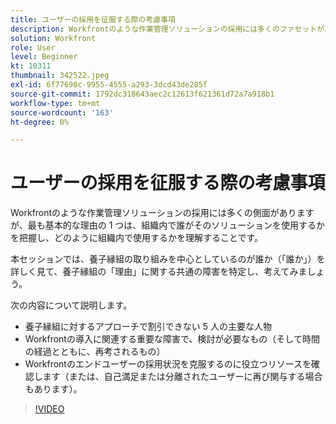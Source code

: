 ```yaml
---
title: ユーザーの採用を征服する際の考慮事項
description: Workfrontのような作業管理ソリューションの採用には多くのファセットがありますが、最も基本的な理由の 1 つは、組織内で誰がそのソリューションを使用するかを把握することです。
solution: Workfront
role: User
level: Beginner
kt: 10311
thumbnail: 342522.jpeg
exl-id: 6f77698c-9955-4555-a293-3dcd43de285f
source-git-commit: 1792dc318643aec2c12613f621361d72a7a918b1
workflow-type: tm+mt
source-wordcount: '163'
ht-degree: 0%

---
```


# ユーザーの採用を征服する際の考慮事項

Workfrontのような作業管理ソリューションの採用には多くの側面がありますが、最も基本的な理由の 1 つは、組織内で誰がそのソリューションを使用するかを把握し、どのように組織内で使用するかを理解することです。

本セッションでは、養子縁組の取り組みを中心としているのが誰か（「誰か」）を詳しく見て、養子縁組の「理由」に関する共通の障害を特定し、考えてみましょう。

次の内容について説明します。

* 養子縁組に対するアプローチで割引できない 5 人の主要な人物
* Workfrontの導入に関連する重要な障害で、検討が必要なもの（そして時間の経過とともに、再考されるもの）
* Workfrontのエンドユーザーの採用状況を克服するのに役立つリソースを確認します（または、自己満足または分離されたユーザーに再び関与する場合もあります）。

>[!VIDEO](https://video.tv.adobe.com/v/342522/?quality=12&learn=on)
